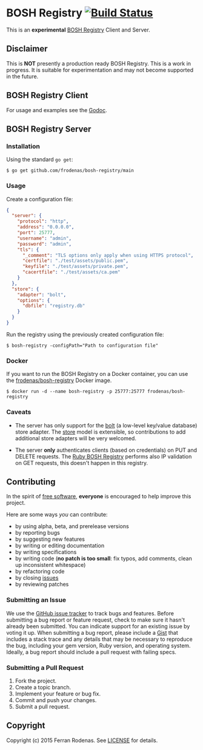 # BOSH Registry [![Build Status](https://travis-ci.org/frodenas/bosh-registry.png)](https://travis-ci.org/frodenas/bosh-registry)

This is an **experimental** [BOSH Registry](http://bosh.io/docs/bosh-components.html#registry) Client and Server.

## Disclaimer

This is **NOT** presently a production ready BOSH Registry. This is a work in progress. It is suitable for experimentation and may not become supported in the future.

## BOSH Registry Client

For usage and examples see the [Godoc](https://godoc.org/github.com/frodenas/bosh-registry/client).

## BOSH Registry Server

### Installation

Using the standard `go get`:

```
$ go get github.com/frodenas/bosh-registry/main
```

### Usage

Create a configuration file:

```JSON
{
  "server": {
    "protocol": "http",
    "address": "0.0.0.0",
    "port": 25777,
    "username": "admin",
    "password": "admin",
    "tls": {
      "_comment": "TLS options only apply when using HTTPS protocol",
      "certfile": "./test/assets/public.pem",
      "keyfile": "./test/assets/private.pem",
      "cacertfile": "./test/assets/ca.pem"
    }
  },
  "store": {
    "adapter": "bolt",
    "options": {
      "dbfile": "registry.db"
    }
  }
}
```

Run the registry using the previously created configuration file:

```
$ bosh-registry -configPath="Path to configuration file"
```

### Docker

If you want to run the BOSH Registry on a Docker container, you can use the [frodenas/bosh-registry](https://registry.hub.docker.com/u/frodenas/bosh-registry/) Docker image.

```
$ docker run -d --name bosh-registry -p 25777:25777 frodenas/bosh-registry
```


### Caveats

* The server has only support for the [bolt](https://github.com/boltdb/bolt) (a low-level key/value database) store adapter. The [store](https://github.com/frodenas/bosh-registry/blob/master/server/store/store.go) model is extensible, so contributions to add additional store adapters will be very welcomed.

* The server **only** authenticates clients (based on credentials) on PUT and DELETE requests. The [Ruby BOSH Registry](https://github.com/cloudfoundry/bosh/tree/master/bosh-registry) performs also IP validation on GET requests, this doesn't happen in this registry.

## Contributing

In the spirit of [free software](http://www.fsf.org/licensing/essays/free-sw.html), **everyone** is encouraged to help improve this project.

Here are some ways *you* can contribute:

* by using alpha, beta, and prerelease versions
* by reporting bugs
* by suggesting new features
* by writing or editing documentation
* by writing specifications
* by writing code (**no patch is too small**: fix typos, add comments, clean up inconsistent whitespace)
* by refactoring code
* by closing [issues](https://github.com/frodenas/bosh-registry/issues)
* by reviewing patches

### Submitting an Issue
We use the [GitHub issue tracker](https://github.com/frodenas/bosh-registry/issues) to track bugs and features.
Before submitting a bug report or feature request, check to make sure it hasn't already been submitted. You can indicate
support for an existing issue by voting it up. When submitting a bug report, please include a
[Gist](http://gist.github.com/) that includes a stack trace and any details that may be necessary to reproduce the bug,
including your gem version, Ruby version, and operating system. Ideally, a bug report should include a pull request with
 failing specs.

### Submitting a Pull Request

1. Fork the project.
2. Create a topic branch.
3. Implement your feature or bug fix.
4. Commit and push your changes.
5. Submit a pull request.

## Copyright

Copyright (c) 2015 Ferran Rodenas. See [LICENSE](https://github.com/frodenas/bosh-registry/blob/master/LICENSE) for details.
